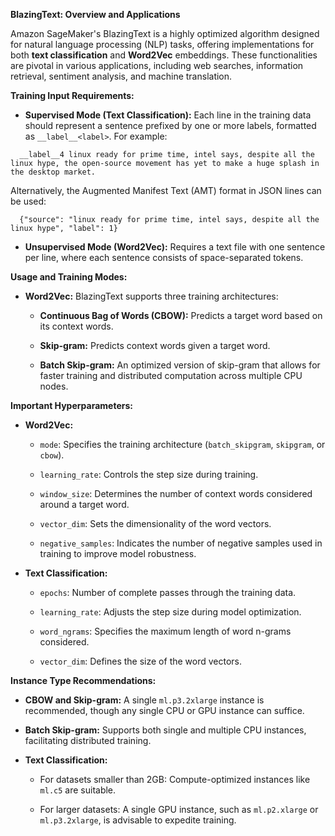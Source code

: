 **BlazingText: Overview and Applications**

Amazon SageMaker's BlazingText is a highly optimized algorithm designed for natural language processing (NLP) tasks, offering implementations for both **text classification** and **Word2Vec** embeddings. These functionalities are pivotal in various applications, including web searches, information retrieval, sentiment analysis, and machine translation.

**Training Input Requirements:**

- **Supervised Mode (Text Classification):** Each line in the training data should represent a sentence prefixed by one or more labels, formatted as `__label__<label>`. For example:

```
  __label__4 linux ready for prime time, intel says, despite all the linux hype, the open-source movement has yet to make a huge splash in the desktop market.
```

Alternatively, the Augmented Manifest Text (AMT) format in JSON lines can be used:

```
  {"source": "linux ready for prime time, intel says, despite all the linux hype", "label": 1}
```

- **Unsupervised Mode (Word2Vec):** Requires a text file with one sentence per line, where each sentence consists of space-separated tokens.

**Usage and Training Modes:**

- **Word2Vec:** BlazingText supports three training architectures:

  - **Continuous Bag of Words (CBOW):** Predicts a target word based on its context words.

  - **Skip-gram:** Predicts context words given a target word.

  - **Batch Skip-gram:** An optimized version of skip-gram that allows for faster training and distributed computation across multiple CPU nodes.

**Important Hyperparameters:**

- **Word2Vec:**

  - `mode`: Specifies the training architecture (`batch_skipgram`, `skipgram`, or `cbow`).

  - `learning_rate`: Controls the step size during training.

  - `window_size`: Determines the number of context words considered around a target word.

  - `vector_dim`: Sets the dimensionality of the word vectors.

  - `negative_samples`: Indicates the number of negative samples used in training to improve model robustness.

- **Text Classification:**

  - `epochs`: Number of complete passes through the training data.

  - `learning_rate`: Adjusts the step size during model optimization.

  - `word_ngrams`: Specifies the maximum length of word n-grams considered.

  - `vector_dim`: Defines the size of the word vectors.

**Instance Type Recommendations:**

- **CBOW and Skip-gram:** A single `ml.p3.2xlarge` instance is recommended, though any single CPU or GPU instance can suffice.

- **Batch Skip-gram:** Supports both single and multiple CPU instances, facilitating distributed training.

- **Text Classification:**

  - For datasets smaller than 2GB: Compute-optimized instances like `ml.c5` are suitable.

  - For larger datasets: A single GPU instance, such as `ml.p2.xlarge` or `ml.p3.2xlarge`, is advisable to expedite training.
